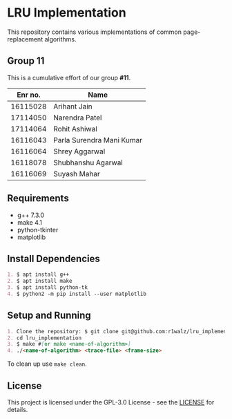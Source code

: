 # LRU Implementation

This repository contains various implementations of common page-replacement algorithms.

## Group 11

This is a cumulative effort of our group **#11**.

Enr no. | Name
-|-
16115028 | Arihant Jain
17114050 | Narendra Patel
17114064 | Rohit Ashiwal
16116043 | Parla Surendra Mani Kumar
16116064 | Shrey Aggarwal
16118078 | Shubhanshu Agarwal
16116069 | Suyash Mahar


## Requirements

- g++ 7.3.0
- make 4.1
- python-tkinter
- matplotlib

## Install Dependencies

```md
1. $ apt install g++
2. $ apt install make
3. $ apt install python-tk
4. $ python2 -m pip install --user matplotlib
```

## Setup and Running

```md
1. Clone the repository: $ git clone git@github.com:r1walz/lru_implementation
2. cd lru_implementation
3. $ make #[or make <name-of-algorithm>]
4. ./<name-of-algorithm> <trace-file> <frame-size>
```

To clean up use `make clean`.

## License

This project is licensed under the GPL-3.0 License - see the [LICENSE](LICENSE) for details.

